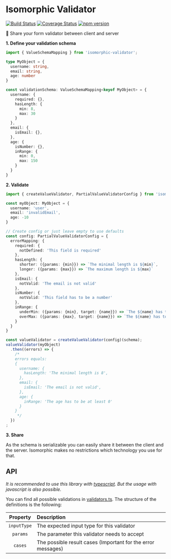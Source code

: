 # Isomorphic Validator
[![Build Status](https://travis-ci.org/TobiasWalle/isomorphic-validator.svg?branch=master)](https://travis-ci.org/TobiasWalle/isomorphic-validator)
[![Coverage Status](https://coveralls.io/repos/github/TobiasWalle/isomorphic-validator/badge.svg?branch=master)](https://coveralls.io/github/TobiasWalle/isomorphic-validator?branch=master)
[![npm version](https://badge.fury.io/js/isomorphic-validator.svg)](https://badge.fury.io/js/isomorphic-validator)

:rocket: Share your form validator between client and server

**1. Define your validation schema**

```typescript
import { ValueSchemaMapping } from 'isomorphic-validator';

type MyObject = {
  username: string,
  email: string,
  age: number
}

const validationSchema: ValueSchemaMapping<keyof MyObject> = {
  username: {
    required: {},
    hasLength: {
      min: 8,
      max: 30
    }
  },
  email: {
    isEmail: {},
  },
  age: {
    isNumber: {},
    inRange: {
      min: 0,
      max: 150
    }
  }
}
```

**2. Validate**
```typescript
import { createValueValidator, PartialValueValidatorConfig } from 'isomorphic-validator';

const myObject: MyObject = {
  username: 'user',
  email: 'invalidEmail',
  age: -10
}

// Create config or just leave empty to use defaults
const config: PartialValueValidatorConfig = {
  errorMapping: {
    required: {
      notDefined: 'This field is required'
    },
    hasLength: {
      shorter: ({params: {min}}) => `The minimal length is ${min}`,
      longer: ({params: {max}}) => `The maximum length is ${max}`
    },
    isEmail: {
      notValid: 'The email is not valid'
    },
    isNumber: {
      notValid: 'This field has to be a number'
    },
    inRange: {
      underMin: ({params: {min}, target: {name}}) => `The ${name} has to be at least ${min}.`,
      overMax: ({params: {max}, target: {name}}) => `The ${name} has to be smaller than ${max}.`
    }
  }
}

const valueValidator = createValueValidator(config)(schema);
valueValidator(myObject)
  .then((errors) => {
    /*
    errors equals:
    {
      username: {
        hasLength: 'The minimal length is 8',
      },
      email: {
        isEmail: 'The email is not valid',
      },
      age: {
        inRange: 'The age has to be at least 0'
      }
    }
     */
  })
;
```

**3. Share**

As the schema is serializable you can easily share it between the client and the server.
Isomorphic makes no restrictions which technology you use for that.

## API

*It is recommended to use this library with [typescript](https://www.typescriptlang.org/). But the usage with javascript is also possible.*

You can find all possible validations in [validators.ts](src/validators.ts).
The structure of the definitions is the following:

|Property|Description|
|:---------:|:-------------|
|`inputType`| The expected input type for this validator|
|`params`| The parameter this validator needs to accept|
|`cases`| The possible result cases (Important for the error messages)|


